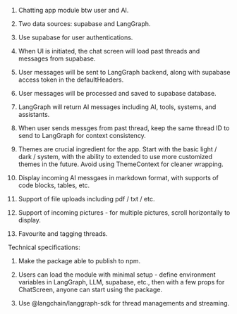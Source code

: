 
1. Chatting app module btw user and AI.

2. Two data sources: supabase and LangGraph.

3. Use supabase for user authentications.

4. When UI is initiated, the chat screen will load past threads and messages from supabase.

5. User messages will be sent to LangGraph backend, along with supabase access token in the defaultHeaders.

6. User messages will be processed and saved to supabase database.

7. LangGraph will return AI messages including AI, tools, systems, and assistants.

8. When user sends messges from past thread, keep the same thread ID to send to LangGraph for context consistency.

9. Themes are crucial ingredient for the app. Start with the basic light / dark / system, with the ability to extended to use more customized themes in the future. Avoid using ThemeContext for cleaner wrapping.

10. Display incoming AI messgaes in markdown format, with supports of code blocks, tables, etc.

11. Support of file uploads including pdf / txt / etc.

12. Support of incoming pictures - for multiple pictures, scroll horizontally to display.

13. Favourite and tagging threads.



Technical specifications:

1. Make the package able to publish to npm.

2. Users can load the module with minimal setup - define environment variables in LangGraph, LLM, supabase, etc., then with a few props for ChatScreen, anyone can start using the package.

3. Use @langchain/langgraph-sdk for thread managements and streaming.

